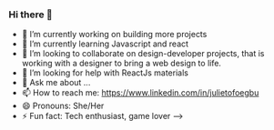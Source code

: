 ### Hi there 👋

- 🔭 I’m currently working on building more projects
- 🌱 I’m currently learning Javascript and react
- 👯 I’m looking to collaborate on design-developer projects, that is working with a designer to bring a web design to life.
- 🤔 I’m looking for help with ReactJs materials 
- 💬 Ask me about ...
- 📫 How to reach me: https://www.linkedin.com/in/julietofoegbu
- 😄 Pronouns: She/Her
- ⚡ Fun fact: Tech enthusiast, game lover
-->
